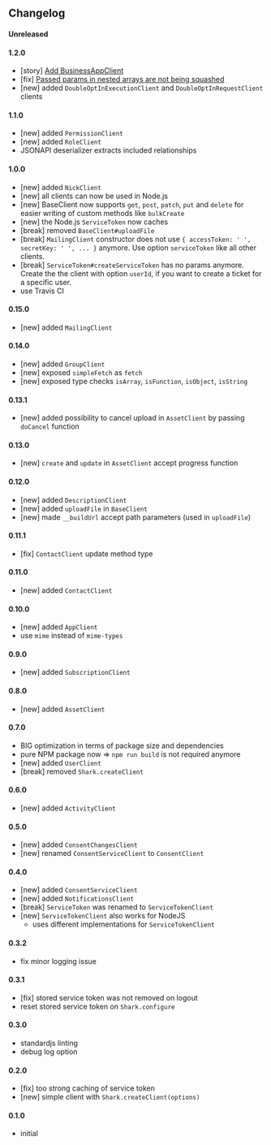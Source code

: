 ## Changelog

#### Unreleased

#### 1.2.0
- [story] [Add BusinessAppClient](https://www.pivotaltracker.com/story/show/166155315)
- [fix] [Passed params in nested arrays are not being squashed](https://www.pivotaltracker.com/story/show/166155374)
- [new] added `DoubleOptInExecutionClient` and `DoubleOptInRequestClient` clients

#### 1.1.0
- [new] added `PermissionClient`
- [new] added `RoleClient`
- JSONAPI deserializer extracts included relationships

#### 1.0.0
- [new] added `NickClient`
- [new] all clients can now be used in Node.js
- [new] BaseClient now supports `get`, `post`, `patch`, `put` and `delete` for
    easier writing of custom methods like `bulkCreate`
- [new] the Node.js `ServiceToken` now caches
- [break] removed `BaseClient#uploadFile`
- [break] `MailingClient` constructor does not use `{ accessToken: ' ', secretKey: ' ', ...
    }` anymore. Use option `serviceToken` like all other clients.
- [break] `ServiceToken#createServiceToken` has no params anymore. Create the
    the client with option `userId`, if you want to create a ticket for a
    specific user.
- use Travis CI

#### 0.15.0
- [new] added `MailingClient`

#### 0.14.0
- [new] added `GroupClient`
- [new] exposed `simpleFetch` as `fetch`
- [new] exposed type checks `isArray`, `isFunction`, `isObject`, `isString`

#### 0.13.1
- [new] added possibility to cancel upload in `AssetClient` by passing `doCancel` function

#### 0.13.0
- [new] `create` and `update` in `AssetClient` accept progress function

#### 0.12.0
- [new] added `DescriptionClient`
- [new] added `uploadFile` in `BaseClient`
- [new] made `__buildUrl` accept path parameters (used in `uploadFile`)

#### 0.11.1
- [fix] `ContactClient` update method type

#### 0.11.0
- [new] added `ContactClient`

#### 0.10.0
- [new] added `AppClient`
- use `mime` instead of `mime-types`

#### 0.9.0
- [new] added `SubscriptionClient`

#### 0.8.0
- [new] added `AssetClient`

#### 0.7.0
- BIG optimization in terms of package size and dependencies
- pure NPM package now => `npm run build` is not required anymore
- [new] added `UserClient`
- [break] removed `Shark.createClient`

#### 0.6.0
- [new] added `ActivityClient`

#### 0.5.0
- [new] added `ConsentChangesClient`
- [new] renamed `ConsentServiceClient` to `ConsentClient`

#### 0.4.0
- [new] added `ConsentServiceClient`
- [new] added `NotificationsClient`
- [break] `ServiceToken` was renamed to `ServiceTokenClient`
- [new] `ServiceTokenClient` also works for NodeJS
  - uses different implementations for `ServiceTokenClient`

#### 0.3.2
- fix minor logging issue

#### 0.3.1
- [fix] stored service token was not removed on logout
- reset stored service token on `Shark.configure`

#### 0.3.0
- standardjs linting
- debug log option

#### 0.2.0
- [fix] too strong caching of service token
- [new] simple client with `Shark.createClient(options)`

#### 0.1.0
- initial
